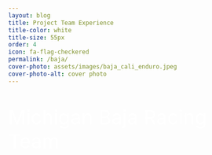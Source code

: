 ```yaml
---
layout: blog
title: Project Team Experience
title-color: white
title-size: 55px
order: 4
icon: fa-flag-checkered
permalink: /baja/
cover-photo: assets/images/baja_cali_enduro.jpeg
cover-photo-alt: cover photo
---
```

<p style="color:white;font-size:40px"> Michigan Baja Racing Team </p>

